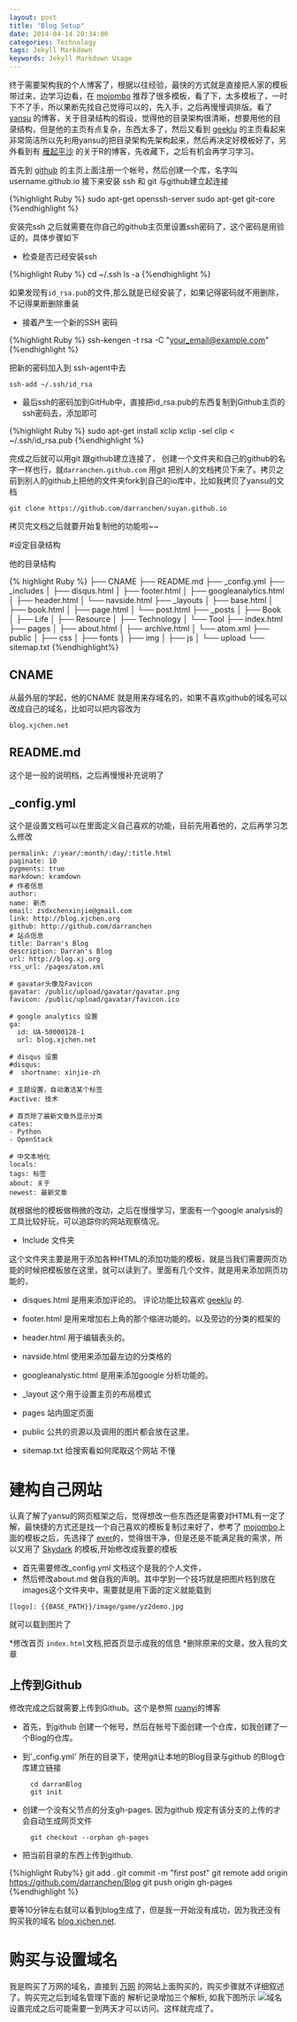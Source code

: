 ```yaml
---
layout: post
title: "Blog Setup"
date: 2014-04-14 20:34:00
categories: Technology
tags: Jekyll Markdown
keywords: Jekyll Markdown Usage
---
```


终于需要架构我的个人博客了，根据以往经验，最快的方式就是直接把人家的模板带过来，边学习边看，在 [mojombo][mojombo] 推荐了很多模板，看了下，太多模板了，一时下不了手，所以果断先找自己觉得可以的，先入手，之后再慢慢调排版。看了[yansu][yansu] 的博客，关于目录结构的假设，觉得他的目录架构很清晰，想要用他的目录结构，但是他的主页有点复杂，东西太多了，然后又看到 [geeklu][geeklu] 的主页看起来非常简洁所以先利用yansu的把目录架构先架构起来，然后再决定好模板好了，另外看到有 [雁起平沙][yanping] 的关于R的博客，先收藏下，之后有机会再学习学习。

首先到 [github][github] 的主页上面注册一个帐号，然后创建一个库，名字叫username.github.io 接下来安装 ssh 和 git 与github建立起连接

{%highlight Ruby %}
sudo apt-get openssh-server
sudo apt-get git-core
{%endhighlight %}

安装完ssh 之后就需要在你自己的github主页里设置ssh密码了，这个密码是用验证的，具体步骤如下

* 检查是否已经安装ssh

{%highlight Ruby %}
cd ~/.ssh
ls -a
{%endhighlight %}

如果发现有`id_rsa.pub`的文件,那么就是已经安装了，如果记得密码就不用删除，不记得果断删除重装

* 接着产生一个新的SSH 密码

{%highlight Ruby %}
ssh-kengen -t rsa -C "your_email@example.com"
{%endhighlight %}

把新的密码加入到 ssh-agent中去

```
ssh-add ~/.ssh/id_rsa
```

* 最后ssh的密码加到GitHub中，直接把id_rsa.pub的东西复制到Github主页的ssh密码去，添加即可

{%highlight Ruby %}
sudo apt-get install xclip
xclip -sel clip < ~/.ssh/id_rsa.pub
{%endhighlight %}

完成之后就可以用git 跟github建立连接了，
创建一个文件夹和自己的github的名字一样也行，就`darranchen.github.com` 用git 把别人的文档拷贝下来了。拷贝之前到别人的github上把他的文件夹fork到自己的io库中，比如我拷贝了yansu的文档

```
git clone https://github.com/darranchen/suyan.github.io
```
拷贝完文档之后就要开始复制他的功能啦\~\~

#设定目录结构

他的目录结构

{% highlight Ruby %}
├── CNAME
├── README.md
├── _config.yml
├── _includes
│   ├── disqus.html
│   ├── footer.html
│   ├── googleanalytics.html
│   ├── header.html
│   └── navside.html
├── _layouts
│   ├── base.html
│   ├── book.html
│   ├── page.html
│   └── post.html
├── _posts
│   ├── Book
│   ├── Life
│   ├── Resource
│   ├── Technology
│   └── Tool
├── index.html
├── pages
│   ├── about.html
│   ├── archive.html
│   └── atom.xml
├── public
│   ├── css
│   ├── fonts
│   ├── img
│   ├── js
│   └── upload
└── sitemap.txt
{%endhighlight%}

## CNAME

从最外层的学起，他的CNAME 就是用来存域名的，如果不喜欢github的域名可以改成自己的域名，比如可以把内容改为

```
blog.xjchen.net
```

## README\.md

这个是一般的说明档，之后再慢慢补充说明了

## \_config.yml

这个是设置文档可以在里面定义自己喜欢的功能，目前先用着他的，之后再学习怎么修改

    permalink: /:year/:month/:day/:title.html
    paginate: 10
    pygments: true
    markdown: kramdown
    # 作者信息
    author: 
    name: 新杰
    email: zsdxchenxinjie@gmail.com
    link: http://blog.xjchen.org
    github: http://github.com/darranchen
    # 站点信息
    title: Darran's Blog 
    description: Darran's Blog
    url: http://blog.xj.org
    rss_url: /pages/atom.xml

    # gavatar头像及Favicon
    gavatar: /public/upload/gavatar/gavatar.png
    favicon: /public/upload/gavatar/favicon.ico

    # google analytics 设置
    ga:
      id: UA-50000128-1
      url: blog.xjchen.net

    # disqus 设置
    #disqus:
    #  shortname: xinjie-zh

    # 主题设置，自动激活某个标签
    #active: 技术

    # 首页除了最新文章外显示分类
    cates: 
    - Python
    - OpenStack

    # 中文本地化
    locals:
    tags: 标签
    about: 关于
    newest: 最新文章

就根据他的模板做稍微的改动，之后在慢慢学习，里面有一个google analysis的工具比较好玩，可以追踪你的网站观察情况。

* Include 文件夹

这个文件夹主要是用于添加各种HTML的添加功能的模板，就是当我们需要网页功能的时候把模板放在这里，就可以读到了。里面有几个文件，就是用来添加网页功能的，

* disques.html  是用来添加评论的。 评论功能比较喜欢 [geeklu][geeklu] 的.
* footer.html 是用来增加右上角的那个缩进功能的。以及旁边的分类的框架的
* header.html  用于编辑表头的。
* navside.html  使用来添加最左边的分类格的
* googleanalystic.html 是用来添加google 分析功能的。

* \_layout 这个用于设置主页的布局模式
* pages 站内固定页面
* public 公共的资源以及调用的图片都会放在这里。
* sitemap.txt 给搜索看如何爬取这个网站 不懂

# 建构自己网站

认真了解了yansu的网页框架之后，觉得想改一些东西还是需要对HTML有一定了解，最快捷的方式还是找一个自己喜欢的模板复制过来好了，参考了 [mojombo][mojombo]上面的模板之后，先选择了 [ever][ever]的，觉得很干净，但是还是不能满足我的需求，所以又用了 [Skydark][Skydark] 的模板,开始修改成我要的模板

* 首先需要修改\_config.yml 文档这个是我的个人文件，
* 然后修改about\.md 做自我的声明。其中学到一个技巧就是把图片档到放在images这个文件夹中，需要就是用下面的定义就能载到

```
[logo]: {{BASE_PATH}}/image/game/yz2demo.jpg
```

就可以载到图片了

*修改首页 `index.html`文档,把首页显示成我的信息
*删除原来的文章，放入我的文章

## 上传到Github

修改完成之后就需要上传到Github。这个是参照 [ruanyi][ruanyi]的博客

* 首先，到github 创建一个帐号，然后在帐号下面创建一个仓库，如我创建了一个Blog的仓库。

* 到'_config.yml' 所在的目录下，使用git让本地的Blog目录与github 的Blog仓库建立链接

        cd darranBlog
        git init

* 创建一个没有父节点的分支gh-pages. 因为github 规定有该分支的上传的才会自动生成网页文件

        git checkout --orphan gh-pages

* 把当前目录的东西上传到github.

{%highlight Ruby%}
    git add .
    git commit -m "first post"
    git remote add origin https://github.com/darranchen/Blog
    git push origin gh-pages
{%endhighlight %}


要等10分钟左右就可以看到blog生成了，但是我一开始没有成功，因为我还没有购买我的域名 [blog.xjchen.net][xj]. 

# 购买与设置域名

我是购买了万网的域名，直接到 [万网][万网] 的网站上面购买的，购买步骤就不详细叙述了。购买完之后到域名管理下面的 解析记录增加三个解析, 如我下图所示 ![域名][wan] 设置完成之后可能需要一到两天才可以访问。这样就完成了。

[xj]: http://blog.xjchen.net
[ever]: http://blog.evercoding.net/
[mojombo]: https://github.com/mojombo/jekyll/wiki/sites
[Skydark]: http://blog.skydark.info/ 
[yansu]: http://yansu.org/2014/02/12/how-to-deploy-a-blog-on-github-by-jekyll.html
[yanping]: http://yanping.me/cn
[geeklu]: http://geeklu.com
[github]: http://github.com
[ruanyi]: http://www.ruanyifeng.com/blog/2012/08/blogging_with_jekyll.html
[万网]: http://www.net.cn/
[wan]: {{BASE_PATH}}/images/yuming.png
